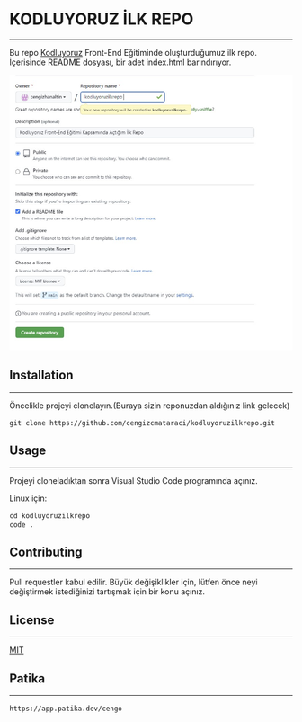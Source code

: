 # KODLUYORUZ İLK REPO

------------------------------

Bu repo [Kodluyoruz](https://kodluyoruz.org/tr/kodluyoruz/) Front-End Eğitiminde oluşturduğumuz ilk repo. İçerisinde README dosyası, bir adet index.html barındırıyor.

![Proje resmi](1.jpg)

## Installation
-------------------------------


Öncelikle projeyi clonelayın.(Buraya sizin reponuzdan aldığınız link gelecek)

```
git clone https://github.com/cengizcmataraci/kodluyoruzilkrepo.git

```

## Usage

--------------------------------

Projeyi cloneladıktan sonra Visual Studio Code programında açınız.

Linux için:

```
cd kodluyoruzilkrepo
code .
```

## Contributing

---------------------------------

Pull requestler kabul edilir. Büyük değişiklikler için, lütfen önce neyi değiştirmek istediğinizi tartışmak için bir konu açınız.

## License

-----------------------------------

[MIT](https://en.wikipedia.org/wiki/MIT_License)

## Patika
----------------------------------

```
https://app.patika.dev/cengo
```